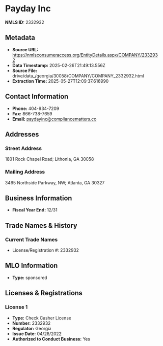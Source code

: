 # Payday Inc

**NMLS ID:** 2332932

## Metadata
- **Source URL:** https://nmlsconsumeraccess.org/EntityDetails.aspx/COMPANY/2332932
- **Data Timestamp:** 2025-02-26T21:49:13.556Z
- **Source File:** drive/data_/georgia/30058/COMPANY/COMPANY_2332932.html
- **Extraction Time:** 2025-05-27T12:09:37.616990

## Contact Information
- **Phone:** 404-934-7209
- **Fax:** 866-738-7659
- **Email:** paydayinc@compliancematters.co

## Addresses
### Street Address
1801 Rock Chapel Road; Lithonia, GA 30058

### Mailing Address
3465 Northside Parkway, NW; Atlanta, GA 30327

## Business Information
- **Fiscal Year End:** 12/31

## Trade Names & History
### Current Trade Names
- License/Registration #: 2332932

## MLO Information
- **Type:** sponsored

## Licenses & Registrations

### License 1
- **Type:** Check Casher License
- **Number:** 2332932
- **Regulator:** Georgia
- **Issue Date:** 04/28/2022
- **Authorized to Conduct Business:** Yes
